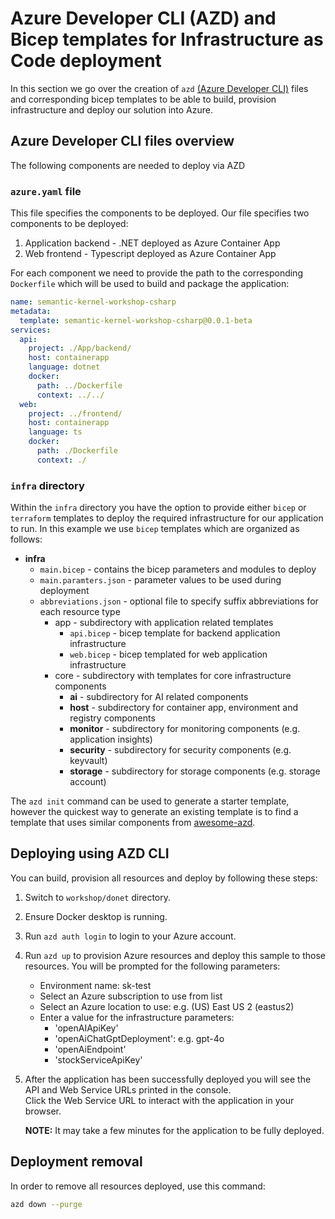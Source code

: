 # Azure Developer CLI (AZD) and Bicep templates for Infrastructure as Code deployment

In this section we go over the creation of `azd` [(Azure Developer CLI)]((https://aka.ms/azure-dev/install))
files and corresponding bicep templates to be able to build, provision infrastructure and
deploy our solution into Azure.

## Azure Developer CLI files overview

The following components are needed to deploy via AZD

### `azure.yaml` file

This file specifies the components to be deployed. Our file specifies two components to be deployed:

1. Application backend - .NET deployed as Azure Container App
1. Web frontend - Typescript deployed as Azure Container App

For each component we need to provide the path to the corresponding `Dockerfile` which will be used
to build and package the application:

```yaml
name: semantic-kernel-workshop-csharp
metadata:
  template: semantic-kernel-workshop-csharp@0.0.1-beta
services:
  api:
    project: ./App/backend/
    host: containerapp
    language: dotnet
    docker:
      path: ../Dockerfile
      context: ../../
  web:
    project: ../frontend/
    host: containerapp
    language: ts
    docker:
      path: ./Dockerfile
      context: ./
```

### `infra` directory

Within the `infra` directory you have the option to provide either `bicep` or `terraform` templates
to deploy the required infrastructure for our application to run. In this example we
use `bicep` templates which are organized as follows:

* **infra**
  * `main.bicep` - contains the bicep parameters and modules to deploy
  * `main.paramters.json` - parameter values to be used during deployment
  * `abbreviations.json` - optional file to specify suffix abbreviations for each resource type
    * app - subdirectory with application related templates
      * `api.bicep` - bicep template for backend application infrastructure
      * `web.bicep` - bicep templated for web application infrastructure
    * core - subdirectory with templates for core infrastructure components
      * **ai** - subdirectory for AI related components
      * **host** - subdirectory for container app, environment and registry components
      * **monitor** - subdirectory for monitoring components (e.g. application insights)
      * **security** - subdirectory for security components (e.g. keyvault)
      * **storage** - subdirectory for storage components (e.g. storage account)

The `azd init` command can be used to generate a starter template, however the quickest way
to generate an existing template is to find a template that uses similar components from
[awesome-azd](https://azure.github.io/awesome-azd/).

## Deploying using AZD CLI

You can build, provision all resources and deploy by following these steps:

1. Switch to `workshop/donet` directory.
1. Ensure Docker desktop is running.
1. Run `azd auth login` to login to your Azure account.
1. Run `azd up` to provision Azure resources and deploy this sample to those resources.
   You will be prompted for the following parameters:
    * Environment name: sk-test
    * Select an Azure subscription to use from list
    * Select an Azure location to use: e.g. (US) East US 2 (eastus2)
    * Enter a value for the infrastructure parameters:
      * 'openAIApiKey'
      * 'openAiChatGptDeployment': e.g. gpt-4o
      * 'openAiEndpoint'
      * 'stockServiceApiKey'
1. After the application has been successfully deployed you will see the API and Web Service URLs printed in the console.  
   Click the Web Service URL to interact with the application in your browser.

   **NOTE:** It may take a few minutes for the application to be fully  deployed.

## Deployment removal

In order to remove all resources deployed, use this command:

```bash
azd down --purge
```
